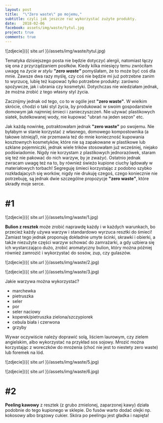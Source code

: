 ```yaml
---
layout: post
title:  "\"Zero waste\" po mojemu,"
subtitle: czyli jak jeszcze raz wykorzystać zużyte produkty.
date:   2018-02-06
facebook: assets/img/waste/tytul.jpg
project: true
comments: true
---
```


![zdjecie]({{ site.url }}/assets/img/waste/tytul.jpg)

Tematyka dzisiejszego posta nie będzie dotyczyć alergii, natomiast łączy się ona z przyrządzaniem posiłków. Kiedy kilka miesięcy temu zwróciłam uwagę na *życie w stylu **"zero waste"*** pomyślałam, że to może być coś dla mnie. Zawsze dwa razy myślę, czy coś nie będzie mi już potrzebne zanim to wyrzucę, lubię też kupować tylko potrzebne produkty: zarówno spożywcze, jak i ubrania czy kosmetyki. Dotychczas nie wiedziałam jednak, że można zrobić z tego własny styl życia. 

Zacznijmy jednak od tego, co to w ogóle jest **"zero waste"**. W wielkim skrócie, chodzi o taki styl życia, by produkować w swoim gospodarstwie domowym jak najmniej śmieci i zanieczyszczeń. Nie używać plastikowych siatek, butelkowanej wody, nie kupować "ubrań na jeden sezon" etc. 

Jak każdą nowinkę, potraktowałam jednak **"zero waste"** po swojemu. Nie byłabym w stanie korzystać z własnego, domowego kompostownika (a takowe istnieją!), nie przemawia też do mnie konieczność kupowania kosztownych kosmetyków, które nie są zapakowane w plastikowe lub szklane pojemniczki, jednak wiele trików stosowałam już wcześniej, niejako podświadomie. Nigdy nie korzystam z plastikowych jednorazówek, staram się też nie pakować do nich warzyw, by je zważyć. Ostatnio jednak zwracam uwagę też na to, by również świeżo kupione ciuchy lądowały w materiałowych torbach! Segreguję śmieci korzystając z podobno szybko rozkładajacych się worków, nigdy nie drukuję czegoś, czego koniecznie nie potrzebuję, są jednak dwie szczególne propozycje **"zero waste"**, które skradły moje serce.

# #1

![zdjecie]({{ site.url }}/assets/img/waste/1.jpg)

**Bulion z resztek** może zrobić naprawdę każdy i w każdych warunkach, bo przecież każdy używa warzyw i standardowo wyrzuca resztki do śmieci! Zamiast tego jednak proponuję dokładnie umyte ścinki, skrawki i obierki, a także niezużyte części warzyw schować do zamrażarki, a gdy uzbiera się ich wystarczająco dużo, zrobić aromatyczny bulion, który można później również zamrozić i wykorzystać do sosów, zup, czy gulaszów. 

![zdjecie]({{ site.url }}/assets/img/waste/2.jpg)

![zdjecie]({{ site.url }}/assets/img/waste/3.jpg)

Jakie warzywa można wykorzystać?
* marchewka
* pietruszka
* seler
* por
* seler naciowy
* koperek/pietruszka zielona/szczypiorek
* cebula biała i czerwona
* grzyby

Wywar oczywiście należy doprawić solą, liściem laurowym, czy zielem angielskim, albo wykorzystać na przykład sos sojowy. Mrozić można korzystając z woreczków do mrożenia (choć nie jest to niestety zero waste) lub foremek na lód.

![zdjecie]({{ site.url }}/assets/img/waste/5.jpg)

![zdjecie]({{ site.url }}/assets/img/waste/6.jpg)

# #2

**Peeling kawowy** z resztek (z grubo zmielonej, zaparzonej kawy) działa podobnie do tego kupionego w sklepie. Do fusów warto dodać olejki np. kokosowy albo brązowy cukier. Skóra po peelingu jest gładka i napięta!

